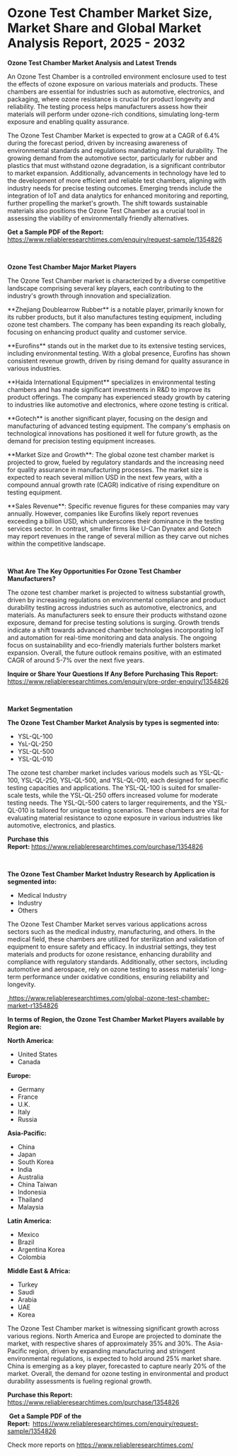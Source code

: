<p><h1>Ozone Test Chamber Market Size, Market Share and Global Market Analysis Report, 2025 - 2032</h1></p><p><strong>Ozone Test Chamber Market Analysis and Latest Trends</strong></p>
<p><p>An Ozone Test Chamber is a controlled environment enclosure used to test the effects of ozone exposure on various materials and products. These chambers are essential for industries such as automotive, electronics, and packaging, where ozone resistance is crucial for product longevity and reliability. The testing process helps manufacturers assess how their materials will perform under ozone-rich conditions, simulating long-term exposure and enabling quality assurance.</p><p>The Ozone Test Chamber Market is expected to grow at a CAGR of 6.4% during the forecast period, driven by increasing awareness of environmental standards and regulations mandating material durability. The growing demand from the automotive sector, particularly for rubber and plastics that must withstand ozone degradation, is a significant contributor to market expansion. Additionally, advancements in technology have led to the development of more efficient and reliable test chambers, aligning with industry needs for precise testing outcomes. Emerging trends include the integration of IoT and data analytics for enhanced monitoring and reporting, further propelling the market's growth. The shift towards sustainable materials also positions the Ozone Test Chamber as a crucial tool in assessing the viability of environmentally friendly alternatives.</p></p>
<p><strong>Get a Sample PDF of the Report:&nbsp;</strong> <a href="https://www.reliableresearchtimes.com/enquiry/request-sample/1354826?utm_campaign=2662&utm_medium=2&utm_source=Github&utm_content=ia&utm_term=22022025&utm_id=ozone-test-chamber">https://www.reliableresearchtimes.com/enquiry/request-sample/1354826</a></p>
<p>&nbsp;</p>
<p><strong>Ozone Test Chamber Major Market Players</strong></p>
<p><p>The Ozone Test Chamber market is characterized by a diverse competitive landscape comprising several key players, each contributing to the industry's growth through innovation and specialization.</p><p>**Zhejiang Doublearrow Rubber** is a notable player, primarily known for its rubber products, but it also manufactures testing equipment, including ozone test chambers. The company has been expanding its reach globally, focusing on enhancing product quality and customer service. </p><p>**Eurofins** stands out in the market due to its extensive testing services, including environmental testing. With a global presence, Eurofins has shown consistent revenue growth, driven by rising demand for quality assurance in various industries. </p><p>**Haida International Equipment** specializes in environmental testing chambers and has made significant investments in R&D to improve its product offerings. The company has experienced steady growth by catering to industries like automotive and electronics, where ozone testing is critical.</p><p>**Gotech** is another significant player, focusing on the design and manufacturing of advanced testing equipment. The company's emphasis on technological innovations has positioned it well for future growth, as the demand for precision testing equipment increases.</p><p>**Market Size and Growth**: The global ozone test chamber market is projected to grow, fueled by regulatory standards and the increasing need for quality assurance in manufacturing processes. The market size is expected to reach several million USD in the next few years, with a compound annual growth rate (CAGR) indicative of rising expenditure on testing equipment.</p><p>**Sales Revenue**: Specific revenue figures for these companies may vary annually. However, companies like Eurofins likely report revenues exceeding a billion USD, which underscores their dominance in the testing services sector. In contrast, smaller firms like U-Can Dynatex and Gotech may report revenues in the range of several million as they carve out niches within the competitive landscape.</p></p>
<p>&nbsp;</p>
<p><strong>What Are The Key Opportunities For Ozone Test Chamber Manufacturers?</strong></p>
<p><p>The ozone test chamber market is projected to witness substantial growth, driven by increasing regulations on environmental compliance and product durability testing across industries such as automotive, electronics, and materials. As manufacturers seek to ensure their products withstand ozone exposure, demand for precise testing solutions is surging. Growth trends indicate a shift towards advanced chamber technologies incorporating IoT and automation for real-time monitoring and data analysis. The ongoing focus on sustainability and eco-friendly materials further bolsters market expansion. Overall, the future outlook remains positive, with an estimated CAGR of around 5-7% over the next five years.</p></p>
<p><strong>Inquire or Share Your Questions If Any Before Purchasing This Report:</strong> <a href="https://www.reliableresearchtimes.com/enquiry/pre-order-enquiry/1354826?utm_campaign=2662&utm_medium=2&utm_source=Github&utm_content=ia&utm_term=22022025&utm_id=ozone-test-chamber">https://www.reliableresearchtimes.com/enquiry/pre-order-enquiry/1354826</a></p>
<p>&nbsp;</p>
<p><strong>Market Segmentation</strong></p>
<p><strong>The Ozone Test Chamber Market Analysis by types is segmented into:</strong></p>
<p><ul><li>YSL-QL-100</li><li>YsL-QL-250</li><li>YSL-QL-500</li><li>YSL-QL-010</li></ul></p>
<p><p>The ozone test chamber market includes various models such as YSL-QL-100, YSL-QL-250, YSL-QL-500, and YSL-QL-010, each designed for specific testing capacities and applications. The YSL-QL-100 is suited for smaller-scale tests, while the YSL-QL-250 offers increased volume for moderate testing needs. The YSL-QL-500 caters to larger requirements, and the YSL-QL-010 is tailored for unique testing scenarios. These chambers are vital for evaluating material resistance to ozone exposure in various industries like automotive, electronics, and plastics.</p></p>
<p><strong>Purchase this Report:&nbsp;</strong><a href="https://www.reliableresearchtimes.com/purchase/1354826?utm_campaign=2662&utm_medium=2&utm_source=Github&utm_content=ia&utm_term=22022025&utm_id=ozone-test-chamber">https://www.reliableresearchtimes.com/purchase/1354826</a></p>
<p>&nbsp;</p>
<p><strong>The Ozone Test Chamber Market Industry Research by Application is segmented into:</strong></p>
<p><ul><li>Medical Industry</li><li>Industry</li><li>Others</li></ul></p>
<p><p>The Ozone Test Chamber Market serves various applications across sectors such as the medical industry, manufacturing, and others. In the medical field, these chambers are utilized for sterilization and validation of equipment to ensure safety and efficacy. In industrial settings, they test materials and products for ozone resistance, enhancing durability and compliance with regulatory standards. Additionally, other sectors, including automotive and aerospace, rely on ozone testing to assess materials' long-term performance under oxidative conditions, ensuring reliability and longevity.</p></p>
<p><a href="https://www.reliableresearchtimes.com/global-ozone-test-chamber-market-r1354826?utm_campaign=2662&utm_medium=2&utm_source=Github&utm_content=ia&utm_term=22022025&utm_id=ozone-test-chamber">&nbsp;https://www.reliableresearchtimes.com/global-ozone-test-chamber-market-r1354826</a></p>
<p><strong>In terms of Region, the Ozone Test Chamber Market Players available by Region are:</strong></p>
<p>
    <p> <strong> North America: </strong>
        <ul>
            <li>United States</li>
            <li>Canada</li>
        </ul>
        </p> 
    <p> <strong> Europe: </strong>
        <ul>
            <li>Germany</li>
            <li>France</li>
            <li>U.K.</li>
            <li>Italy</li>
            <li>Russia</li>
        </ul>
        </p> 
    <p> <strong> Asia-Pacific: </strong>
        <ul>
            <li>China</li>
            <li>Japan</li>
            <li>South Korea</li>
            <li>India</li>
            <li>Australia</li>
            <li>China Taiwan</li>
            <li>Indonesia</li>
            <li>Thailand</li>
            <li>Malaysia</li>
        </ul>
        </p> 
    <p> <strong> Latin America: </strong>
        <ul>
            <li>Mexico</li>
            <li>Brazil</li>
            <li>Argentina Korea</li>
            <li>Colombia</li>
        </ul>
        </p> 
    <p> <strong> Middle East & Africa: </strong>
        <ul>
            <li>Turkey</li>
            <li>Saudi</li>
            <li>Arabia</li>
            <li>UAE</li>
            <li>Korea</li>
        </ul>
    </p>
    </p>
<p><p>The Ozone Test Chamber market is witnessing significant growth across various regions. North America and Europe are projected to dominate the market, with respective shares of approximately 35% and 30%. The Asia-Pacific region, driven by expanding manufacturing and stringent environmental regulations, is expected to hold around 25% market share. China is emerging as a key player, forecasted to capture nearly 20% of the market. Overall, the demand for ozone testing in environmental and product durability assessments is fueling regional growth.</p></p>
<p><strong>Purchase this Report: </strong><a href="https://www.reliableresearchtimes.com/purchase/1354826?utm_campaign=2662&utm_medium=2&utm_source=Github&utm_content=ia&utm_term=22022025&utm_id=ozone-test-chamber">https://www.reliableresearchtimes.com/purchase/1354826</a></p>
<p>&nbsp;<strong>Get a Sample PDF of the Report:&nbsp;&nbsp;</strong><a href="https://www.reliableresearchtimes.com/enquiry/request-sample/1354826?utm_campaign=2662&utm_medium=2&utm_source=Github&utm_content=ia&utm_term=22022025&utm_id=ozone-test-chamber">https://www.reliableresearchtimes.com/enquiry/request-sample/1354826</a></p>
<p><strong></strong></p>
<p>Check more reports on <a href="https://www.reliableresearchtimes.com/?utm_campaign=2662&utm_medium=2&utm_source=Github&utm_content=ia&utm_term=22022025&utm_id=ozone-test-chamber">https://www.reliableresearchtimes.com/</a></p>